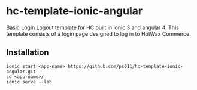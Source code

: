 # hc-template-ionic-angular
Basic Login Logout template for HC built in ionic 3 and angular 4. This template consists of a login page designed to log in to HotWax Commerce.


## Installation

    ionic start <app-name> https://github.com/ps011/hc-template-ionic-angular.git
    cd <app-name>/
    ionic serve --lab
    

